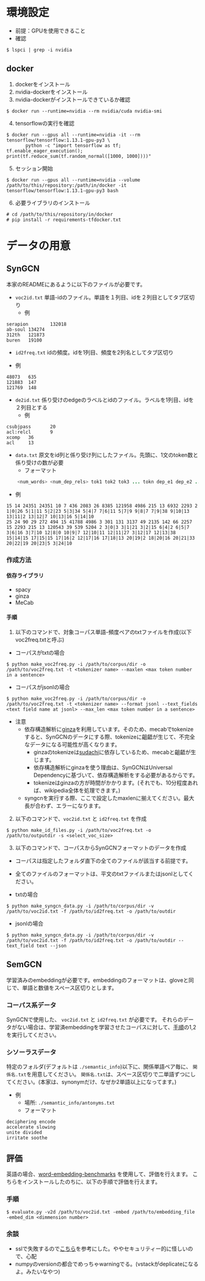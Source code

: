 # 環境設定
- 前提：GPUを使用できること
- 確認
```
$ lspci | grep -i nvidia
```

## docker
1. dockerをインストール
2. nvidia-dockerをインストール
3. nvidia-dockerがインストールできているか確認
```
$ docker run --runtime=nvidia --rm nvidia/cuda nvidia-smi
```

4.  tensorflowの実行を確認
```
$ docker run --gpus all --runtime=nvidia -it --rm tensorflow/tensorflow:1.13.1-gpu-py3 \
       python -c "import tensorflow as tf; tf.enable_eager_execution(); print(tf.reduce_sum(tf.random_normal([1000, 1000])))" 
```

5. セッション開始
```
$ docker run --gpus all --runtime=nvidia --volume /path/to/this/repository:/path/in/docker -it tensorflow/tensorflow:1.13.1-gpu-py3 bash
```

6. 必要ライブラリのインストール
```
# cd /path/to/this/repository/in/docker
# pip install -r requirements-tfdocker.txt
```

# データの用意
## SynGCN
本家のREADMEにあるように以下のファイルが必要です。
* `voc2id.txt` 単語-idのファイル。単語を１列目、idを２列目としてタブ区切り
  - 例
```
serapion        132018
ab-soul 134274
312th   121873
buren   19100
```
* `id2freq.txt` idの頻度。idを1列目、頻度を2列名としてタブ区切り
 - 例
 ```
48073   635
121883  147
121769  148
 ```
* `de2id.txt` 係り受けのedgeのラベルとidのファイル。ラベルを1列目、idを２列目とする
  - 例
```
csubjpass       20
acl:relcl       9
xcomp   36
acl     13
```
* `data.txt` 原文をid列と係り受け列にしたファイル。先頭に、1文のtoken数と係り受けの数が必要
  - フォーマット

```java
    <num_words> <num_dep_rels> tok1 tok2 tok3 ... tokn dep_e1 dep_e2 .... dep_em
```

  - 例
```
15 14 24351 24351 10 7 436 2083 26 8385 121958 4986 215 13 6932 2293 2 1|0|26 5|1|11 5|2|23 5|3|34 5|4|7 7|6|11 5|7|9 9|8|7 7|9|38 9|10|13 13|11|2 13|12|7 10|13|16 5|14|10
25 24 90 29 272 494 15 41788 4986 3 301 131 3137 49 2135 142 66 2257 15 2293 215 13 120543 39 539 5204 2 3|0|3 3|1|21 3|2|15 6|4|2 6|5|7 3|6|16 3|7|10 12|8|0 10|9|7 12|10|11 12|11|27 3|12|17 12|13|38 15|14|15 17|15|15 17|16|2 12|17|16 17|18|13 20|19|2 18|20|16 20|21|33 20|22|19 20|23|5 3|24|10
```

### 作成方法
#### 依存ライブラリ
- spacy
- ginza
- MeCab

#### 手順
1. 以下のコマンドで、対象コーパス単語-頻度ペアのtxtファイルを作成(以下voc2freq.txtと呼ぶ)
- コーパスがtxtの場合
```
$ python make_voc2freq.py -i /path/to/corpus/dir -o /path/to/voc2freq.txt -t <tokenizer name> --maxlen <max token number in a sentence>
```

- コーパスがjsonlの場合
```
$ python make_voc2freq.py -i /path/to/corpus/dir -o /path/to/voc2freq.txt -t <tokenizer name> --format jsonl --text_fields <text field name at jsonl> --max_len <max token number in a sentence>
```

- 注意
  - 依存構造解析に[ginza](https://megagonlabs.github.io/ginza/)を利用しています。そのため、mecabでtokenizeすると、SynGCNのデータにする際、tokenizeに齟齬が生じて、不完全なデータになる可能性が高くなります。
    - ginzaのtokenizeは[sudachi](https://github.com/WorksApplications/SudachiPy)に依存しているため、mecabと齟齬が生じます。
    - 依存構造解析にginzaを使う理由は、SynGCNはUniversal Dependencyに基づいて、依存構造解析をする必要があるからです。
    - tokenizeはginzaの方が時間がかかります。(それでも、10分程度あれば、wikipedia全体を処理できます。)
  - syngcnを実行する際、ここで設定したmaxlenに揃えてください。最大長が合わず、エラーになります。

2. 以下のコマンドで、`voc2id.txt` と `id2freq.txt` を作成
```
$ python make_id_files.py -i /path/to/voc2freq.txt -o /path/to/outputdir -s <select_voc_size>
```

3. 以下のコマンドで、コーパスからSynGCNフォーマットのデータを作成
  - コーパスは指定したフォルダ直下の全てのファイルが該当する前提です。
  - 全てのファイルのフォーマットは、平文のtxtファイルまたはjsonlとしてください。

- txtの場合  
```
$ python make_syngcn_data.py -i /path/to/corpus/dir -v /path/to/voc2id.txt -f /path/to/id2freq.txt -o /path/to/outdir
```

- jsonlの場合
```
$ python make_syngcn_data.py -i /path/to/corpus/dir -v /path/to/voc2id.txt -f /path/to/id2freq.txt -o /path/to/outdir --text_field text --json
```


## SemGCN
学習済みのembeddingが必要です。embeddingのフォーマットは、gloveと同じで、単語と数値をスペース区切りとします。
### コーパス系データ
SynGCNで使用した、 `voc2id.txt` と `id2freq.txt` が必要です。
それらのデータがない場合は、学習済embeddingを学習させたコーパスに対して、[手順](#手順)の1,2を実行してください。
### シソーラスデータ
特定のフォルダ(デフォルトは `./semantic_info`)以下に、関係単語ペア毎に、 `関係名.txt`を用意してください。
`関係名.txt`は、スペース区切りで二単語ずつにしてください。(本家は、synonymだけ、なぜか2単語以上になってます。)
- 例　
  - 場所: `./semantic_info/antonyms.txt`
  - フォーマット
```
deciphering encode
accelerate slowing
unite divided
irritate soothe
```

## 評価
英語の場合、[word-embedding-benchmarks](https://github.com/kudkudak/word-embeddings-benchmarks) を使用して、評価を行えます。
こちらをインストールしたのちに、以下の手順で評価を行えます。

### 手順
```
$ evaluate.py -v2d /path/to/voc2id.txt -embed /path/to/embedding_file -embed_dim <dimmension number>
```

### 余談
- sslで失敗するので[こちら](https://shinespark.hatenablog.com/entry/2015/12/06/100000)を参考にした。ややセキュリティー的に怪しいので、心配
- numpyのversionの都合でめっちゃwarningでる。(vstackがdeplicateになるよ。みたいなやつ)
